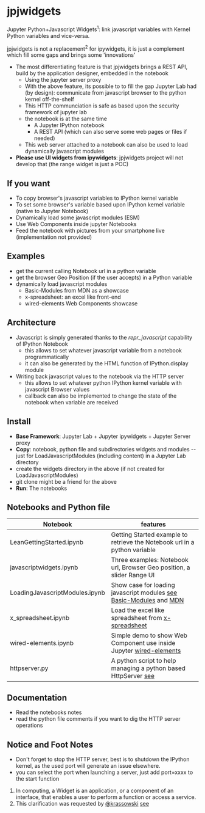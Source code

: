 # jpjwidgets
Jupyter Python+Javascript Widgets<sup>1</sup>: link javascript variables with Kernel Python variables and vice-versa.

jpjwidgets is not a replacement<sup>2</sup> for ipywidgets, it is just a complement which fill some gaps and brings some 'innovations'

  * The most differentiating feature is that jpjwidgets brings a REST API, build by the application designer, embedded in the notebook
      * Using the jupyter server proxy  
      * With the above feature, its possible to to fill the gap Jupyter Lab had (by design): communicate from javascript browser to the python kernel off-the-shelf
      * This HTTP communciation is safe as based upon the security framework of jupyter lab
      * the notebook is at the same time
        * A Jupyter IPython notebook
        * A REST API (which can also serve some web pages or files if needed)
      * This web server attached to a notebook can also be used to load dynamically javascript modules
  * **Please use UI widgets from ipywidgets**: jpjwidgets project will not develop that (the range widget is just a POC)

## If you want

* To copy browser's javascript variables to IPython kernel variable
* To set some browser's variable based upon IPython kernel variable (native to Jupyter Notebook)
* Dynamically load some javascript modules (ESM)
* Use Web Components inside jupyter Notebooks
* Feed the notebook with pictures from your smartphone live (implementation not provided)

## Examples

* get the current calling Notebook url in a python variable
* get the browser Geo Position (if the user accepts) in a Python variable
* dynamically load javascript modules
    * Basic-Modules from MDN as a showcase
    * x-spreadsheet: an excel like front-end
    * wired-elements Web Components showcase

## Architecture

* Javascript is simply generated thanks to the _repr_javascript_ capability of IPython Notebook
   * this allows to set whatever javascript variable from a notebook programmatically
   * it can also be generated by the HTML function of IPython.display module
* Writing back javascript values to the notebook via the HTTP server
   * this allows to set whatever python IPython kernel variable with javascript Browser values
   * callback can also be implemented to change the state of the notebook when variable are received

## Install

* **Base Framework**: Jupyter Lab + Jupyter ipywidgets + Jupyter Server proxy
* **Copy**: notebook, python file and subdirectories widgets and modules -- just for LoadJavascriptModules (including content) in a Jupyter Lab directory
* create the widgets directory in the above (if not created for LoadJavascriptModules)
* git clone might be a friend for the above
* **Run**: The notebooks

## Notebooks and Python file

| Notebook | features |
| -------- | -------- |
| LeanGettingStarted.ipynb | Getting Started example to retrieve the Notebook url in a python variable |
| javascriptwidgets.ipynb | Three examples: Notebook url, Browser Geo position, a slider Range UI |
| LoadingJavascriptModules.ipynb | Show case for loading javascript modules [see Basic-Modules](https://github.com/mdn/js-examples/tree/master/modules/basic-modules) and [MDN](https://developer.mozilla.org/en-US/docs/Web/JavaScript/Guide/Modules) |
| x_spreadsheet.ipynb | Load the excel like spreadsheet from [x-spreadsheet](https://github.com/myliang/x-spreadsheet) |
| wired-elements.ipynb | Simple demo to show Web Component use inside Jupyter [wired-elements](https://wiredjs.com/) |
| httpserver.py | A python script to help managing a python based HttpServer [see](https://docs.python.org/3/library/http.server.html) |

## Documentation

* Read the notebooks notes
* read the python file comments if you want to dig the HTTP server operations

## Notice and Foot Notes

* Don't forget to stop the HTTP server, best is to shutdown the IPython kernel, as the used port will generate an issue elsewhere.
* you can select the port when launching a server, just add port=xxxx to the start function

1. In computing, a Widget is an application, or a component of an interface, that enables a user to perform a function or access a service.
2. This clarification was requested by [@krassowski](https://github.com/krassowski) [see](https://github.com/jupyterlab/jupyterlab/issues/5660#issuecomment-944889747)
